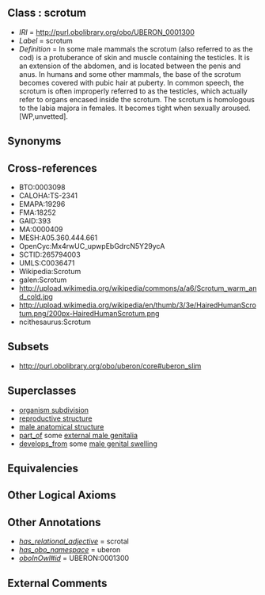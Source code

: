 
## Class : scrotum

 * *IRI* = http://purl.obolibrary.org/obo/UBERON_0001300
 * *Label* = scrotum
 * *Definition* = In some male mammals the scrotum (also referred to as the cod) is a protuberance of skin and muscle containing the testicles. It is an extension of the abdomen, and is located between the penis and anus. In humans and some other mammals, the base of the scrotum becomes covered with pubic hair at puberty. In common speech, the scrotum is often improperly referred to as the testicles, which actually refer to organs encased inside the scrotum. The scrotum is homologous to the labia majora in females. It becomes tight when sexually aroused. [WP,unvetted].

## Synonyms


## Cross-references

 * BTO:0003098
 * CALOHA:TS-2341
 * EMAPA:19296
 * FMA:18252
 * GAID:393
 * MA:0000409
 * MESH:A05.360.444.661
 * OpenCyc:Mx4rwUC_upwpEbGdrcN5Y29ycA
 * SCTID:265794003
 * UMLS:C0036471
 * Wikipedia:Scrotum
 * galen:Scrotum
 * http://upload.wikimedia.org/wikipedia/commons/a/a6/Scrotum_warm_and_cold.jpg
 * http://upload.wikimedia.org/wikipedia/en/thumb/3/3e/HairedHumanScrotum.png/200px-HairedHumanScrotum.png
 * ncithesaurus:Scrotum

## Subsets

 * http://purl.obolibrary.org/obo/uberon/core#uberon_slim

## Superclasses

 * [organism subdivision](../../UBERON/75/UBERON_0000475.md)
 * [reproductive structure](../../UBERON/56/UBERON_0005156.md)
 * [male anatomical structure](../../UBERON/03/UBERON_0014403.md)
 * [part_of](../../BFO/50/BFO_0000050.md) some [external male genitalia](../../UBERON/53/UBERON_0004053.md)
 * [develops_from](../../RO/02/RO_0002202.md) some [male genital swelling](../../UBERON/56/UBERON_0011756.md)

## Equivalencies


## Other Logical Axioms


## Other Annotations

 * *[has_relational_adjective](../../UBPROP/07/UBPROP_0000007.md)* = scrotal
 * *[has_obo_namespace](../../ce/oboInOwl#hasOBONamespace.md)* = uberon
 * *[oboInOwl#id](../../id/oboInOwl#id.md)* = UBERON:0001300

## External Comments

